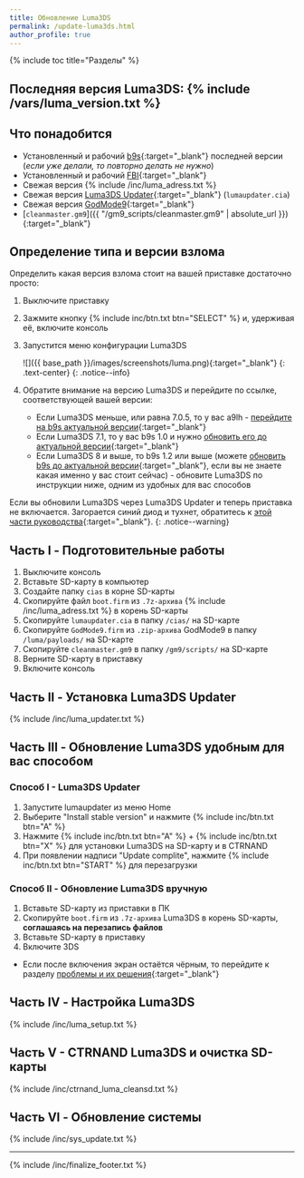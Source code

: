 ```yaml
---
title: Обновление Luma3DS
permalink: /update-luma3ds.html
author_profile: true
---
```

{% include toc title="Разделы" %}

## Последняя версия Luma3DS: {% include /vars/luma_version.txt %}

## Что понадобится

* Установленный и рабочий [b9s](updating-b9s){:target="_blank"} последней версии (*если уже делали, то повторно делать не нужно*)
* Установленный и рабочий [FBI](fbi){:target="_blank"}
* Свежая версия {% include /inc/luma_adress.txt %}
* Свежая версия [Luma3DS Updater](https://github.com/KunoichiZ/lumaupdate/releases/latest){:target="_blank"} (`lumaupdater.cia`)
* Свежая версия [GodMode9](https://github.com/d0k3/GodMode9/releases/latest){:target="_blank"}
* [`cleanmaster.gm9`]({{ "/gm9_scripts/cleanmaster.gm9" | absolute_url }}){:target="_blank"}

## Определение типа и версии взлома 

Определить какая версия взлома стоит на вашей приставке достаточно просто: 

1. Выключите приставку
1. Зажмите кнопку {% include inc/btn.txt btn="SELECT" %} и, удерживая её, включите консоль
1. Запустится меню конфигурации Luma3DS

    ![]({{ base_path }}/images/screenshots/luma.png){:target="_blank"}
	{: .text-center}
    {: .notice--info}

1. Обратите внимание на версию Luma3DS и перейдите по ссылке, соответствующей вашей версии:
	+ Если Luma3DS меньше, или равна 7.0.5, то у вас a9lh - [перейдите на b9s актуальной версии](a9lh-to-b9s){:target="_blank"}
	+ Если Luma3DS 7.1, то у вас b9s 1.0 и нужно [обновить его до актуальной версии](updating-b9s){:target="_blank"}
	+ Если Luma3DS 8 и выше, то b9s 1.2 или выше (можете [обновить b9s до актуальной версии](updating-b9s){:target="_blank"}, если вы не знаете какая именно у вас стоит сейчас) - обновите Luma3DS по инструкции ниже, одним из удобных для вас способов
	
Если вы обновили Luma3DS через Luma3DS Updater и теперь приставка не включается. Загорается синий диод и тухнет, обратитесь к [этой части руководства](troubleshooting#3ds-не-включается-после-обновления-через-luma3ds-updater---загорается-синий-диод-и-тухнет){:target="_blank"}.
{: .notice--warning}
	
## Часть I - Подготовительные работы

1. Выключите консоль
1. Вставьте SD-карту в компьютер
1. Создайте папку `cias` в корне SD-карты
1. Скопируйте файл `boot.firm` из `.7z-архива` {% include /inc/luma_adress.txt %} в корень SD-карты
1. Скопируйте `lumaupdater.cia` в папку `/cias/` на SD-карте
1. Скопируйте `GodMode9.firm` из `.zip-архива` GodMode9 в папку `/luma/payloads/` на SD-карте
1. Скопируйте `cleanmaster.gm9` в папку `/gm9/scripts/` на SD-карте
1. Верните SD-карту в приставку 
1. Включите консоль

## Часть II - Установка Luma3DS Updater

{% include /inc/luma_updater.txt %}

## Часть III - Обновление Luma3DS удобным для вас способом

### Способ I - Luma3DS Updater

1. Запустите lumaupdater из меню Home
1. Выберите "Install stable version" и нажмите {% include inc/btn.txt btn="A" %}
1. Нажмите {% include inc/btn.txt btn="A" %} + {% include inc/btn.txt btn="X" %} для установки Luma3DS на SD-карту и в CTRNAND
1. При появлении надписи "Update complite", нажмите {% include inc/btn.txt btn="START" %} для перезагрузки

### Способ II - Обновление Luma3DS вручную
  
1. Вставьте SD-карту из приставки в ПК
1. Скопируйте `boot.firm` из `.7z-архива` Luma3DS в корень SD-карты, **соглашаясь на перезапись файлов**
1. Вставьте SD-карту в приставку
1. Включите 3DS
  + Если после включения экран остаётся чёрным, то перейдите к разделу [проблемы и их решения](troubleshooting#черный-экран-при-загрузке-sysnand-после-установки-b9s){:target="_blank"}   

## Часть IV - Настройка Luma3DS

{% include /inc/luma_setup.txt %}

## Часть V - CTRNAND Luma3DS и очистка SD-карты 

{% include /inc/ctrnand_luma_cleansd.txt %}

## Часть VI - Обновление системы

{% include /inc/sys_update.txt %}

___

{% include /inc/finalize_footer.txt %}